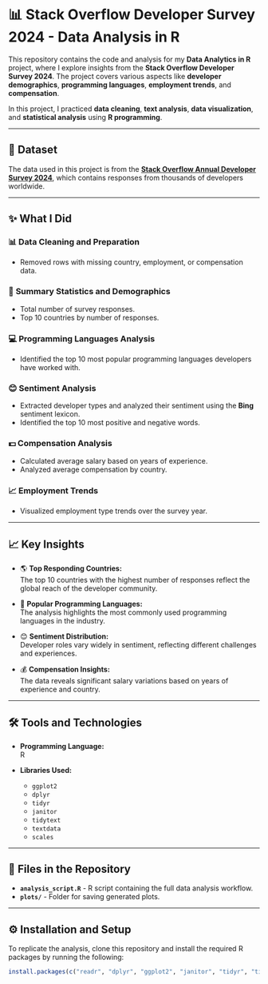 # 📊 **Stack Overflow Developer Survey 2024 - Data Analysis in R**

This repository contains the code and analysis for my **Data Analytics in R** project, where I explore insights from the **Stack Overflow Developer Survey 2024**. The project covers various aspects like **developer demographics**, **programming languages**, **employment trends**, and **compensation**.

In this project, I practiced **data cleaning**, **text analysis**, **data visualization**, and **statistical analysis** using **R programming**.

---

## 📅 **Dataset**
The data used in this project is from the **[Stack Overflow Annual Developer Survey 2024](https://www.kaggle.com/datasets/berkayalan/stack-overflow-annual-developer-survey-2024)**, which contains responses from thousands of developers worldwide.

---

## ✨ **What I Did**

### 📊 **Data Cleaning and Preparation**
- Removed rows with missing country, employment, or compensation data.

### 📝 **Summary Statistics and Demographics**
- Total number of survey responses.
- Top 10 countries by number of responses.

### 💻 **Programming Languages Analysis**
- Identified the top 10 most popular programming languages developers have worked with.

### 😊 **Sentiment Analysis**
- Extracted developer types and analyzed their sentiment using the **Bing** sentiment lexicon.
- Identified the top 10 most positive and negative words.

### 💵 **Compensation Analysis**
- Calculated average salary based on years of experience.
- Analyzed average compensation by country.

### 📈 **Employment Trends**
- Visualized employment type trends over the survey year.

---

## 📈 **Key Insights**
- 🌎 **Top Responding Countries:**  
  The top 10 countries with the highest number of responses reflect the global reach of the developer community.

- 📝 **Popular Programming Languages:**  
  The analysis highlights the most commonly used programming languages in the industry.

- 😊 **Sentiment Distribution:**  
  Developer roles vary widely in sentiment, reflecting different challenges and experiences.

- 💰 **Compensation Insights:**  
  The data reveals significant salary variations based on years of experience and country.

---

## 🛠️ **Tools and Technologies**
- **Programming Language:**  
  R

- **Libraries Used:**  
  - `ggplot2`
  - `dplyr`
  - `tidyr`
  - `janitor`
  - `tidytext`
  - `textdata`
  - `scales`

---

## 📄 **Files in the Repository**
- **`analysis_script.R`** - R script containing the full data analysis workflow.
- **`plots/`** - Folder for saving generated plots.

---

## ⚙️ **Installation and Setup**

To replicate the analysis, clone this repository and install the required R packages by running the following:

```r
install.packages(c("readr", "dplyr", "ggplot2", "janitor", "tidyr", "tidytext", "textdata", "scales"))

